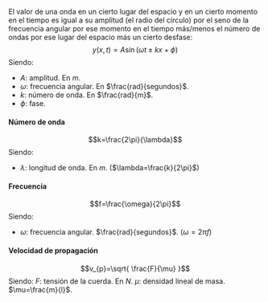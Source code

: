 El valor de una onda en un cierto lugar del espacio y en un cierto momento en el tiempo es igual a su amplitud (el radio del círculo) por el seno de la frecuencia angular por ese momento en el tiempo más/menos el número de ondas por ese lugar del espacio más un cierto desfase:
$$y(x,t)=A\sin(\omega t\pm kx+\phi)$$
Siendo:
- $A$: amplitud. En $m$.
- $\omega$: frecuencia angular. En $\frac{rad}{segundos}$.
- $k$: número de onda. En $\frac{rad}{m}$.
- $\phi$: fase.

#### Número de onda
$$k=\frac{2\pi}{\lambda}$$
Siendo:
- $\lambda$: longitud de onda. En $m$. ($\lambda=\frac{k}{2\pi}$)

#### Frecuencia
$$f=\frac{\omega}{2\pi}$$
Siendo:
- $\omega$: frecuencia angular. $\frac{rad}{segundos}$. ($\omega=2\pi f$)

#### Velocidad de propagación
$$v_{p}=\sqrt{ \frac{F}{\mu} }$$
Siendo:
$F$: tensión de la cuerda. En $N$.
$\mu$: densidad lineal de masa. $\mu=\frac{m}{l}$.
